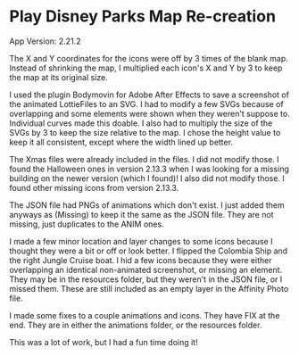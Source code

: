 # Play Disney Parks Map Re-creation
 
App Version: 2.21.2

The X and Y coordinates for the icons were off by 3 times of the blank map. Instead of shrinking the map, I multiplied each icon's X and Y by 3 to keep the map at its original size.

I used the plugin Bodymovin for Adobe After Effects to save a screenshot of the animated LottieFiles to an SVG. I had to modify a few SVGs because of overlapping and some elements were shown when they weren't suppose to. Individual curves made this doable. I also had to multiply the size of the SVGs by 3 to keep the size relative to the map. I chose the height value to keep it all consistent, except where the width lined up better.

The Xmas files were already included in the files. I did not modify those. I found the Halloween ones in version 2.13.3 when I was looking for a missing building on the newer version (which I found)! I also did not modify those. I found other missing icons from version 2.13.3.

The JSON file had PNGs of animations which don't exist. I just added them anyways as (Missing) to keep it the same as the JSON file. They are not missing, just duplicates to the ANIM ones.

I made a few minor location and layer changes to some icons because I thought they were a bit or off or look better. I flipped the Colombia Ship and the right Jungle Cruise boat. I hid a few icons because they were either overlapping an identical non-animated screenshot, or missing an element. They may be in the resources folder, but they weren't in the JSON file, or I missed them. These are still included as an empty layer in the Affinity Photo file.

I made some fixes to a couple animations and icons. They have FIX at the end. They are in either the animations folder, or the resources folder.

This was a lot of work, but I had a fun time doing it!